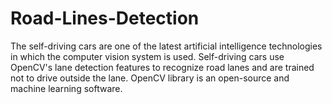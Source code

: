 # Road-Lines-Detection
The self-driving cars are one of the latest artificial intelligence technologies in which the computer vision system is used. Self-driving cars use OpenCV's lane detection features to recognize road lanes and are trained not to drive outside the lane. OpenCV library is an open-source and machine learning software.
